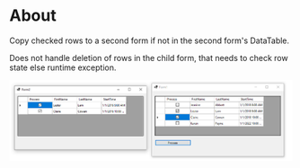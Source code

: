 ﻿# About

Copy checked rows to a second form if not in the second form's DataTable.

Does not handle deletion of rows in the child form, that needs to check row state else runtime exception.

![Main](assets/main.png)